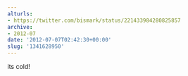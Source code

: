 ```yaml
---
alturls:
- https://twitter.com/bismark/status/221433984280825857
archive:
- 2012-07
date: '2012-07-07T02:42:30+00:00'
slug: '1341628950'
---
```


its cold!

